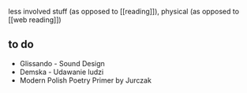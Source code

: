 less involved stuff (as opposed to [[reading]]), physical (as opposed to [[web reading]])

## to do
- Glissando - Sound Design
- Demska - Udawanie ludzi
- Modern Polish Poetry Primer by Jurczak